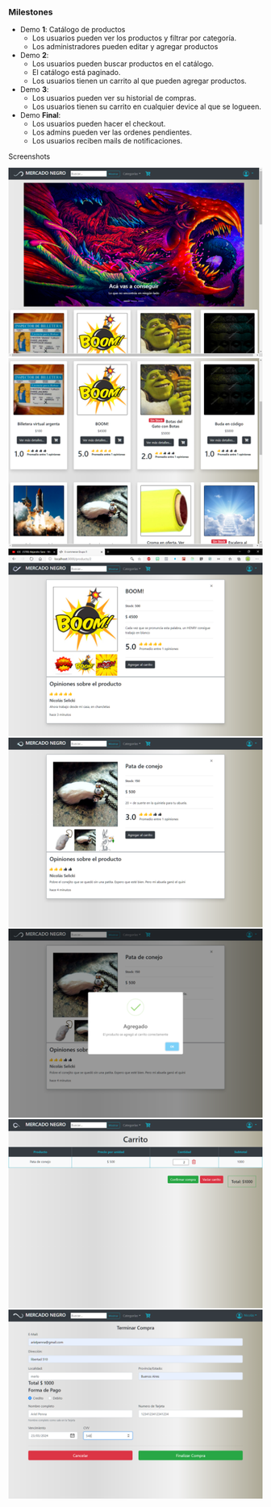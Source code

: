 ### Milestones



- Demo **1**: Catálogo de productos
    + Los usuarios pueden ver los productos y filtrar por categoría.
    + Los administradores pueden editar y agregar productos
- Demo **2**:
    + Los usuarios pueden buscar productos en el catálogo.
    + El catálogo está paginado.
    + Los usuarios tienen un carrito al que pueden agregar productos.
- Demo **3**:
    + Los usuarios pueden ver su historial de compras.
    + Los usuarios tienen su carrito en cualquier device al que se logueen.
- Demo **Final**:
    + Los usuarios pueden hacer el checkout.
    + Los admins pueden ver las ordenes pendientes.
    + Los usuarios reciben mails de notificaciones.
    
    
    
Screenshots

<img src="/screenshots/ecommerce1.png"/>
<img src="/screenshots/ecommerce2.png"/>
<img src="/screenshots/ecommerce3.png"/>
<img src="/screenshots/ecommerce4.png"/>
<img src="/screenshots/ecommerce5.png"/>
<img src="/screenshots/ecommerce6.png"/>
<img src="/screenshots/ecommerce7.png"/>
